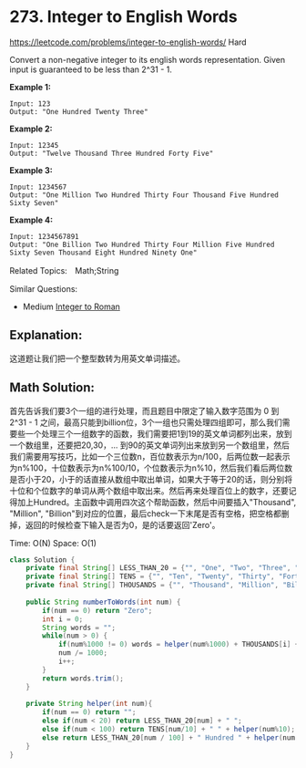 # 273. Integer to English Words
<https://leetcode.com/problems/integer-to-english-words/>
Hard

Convert a non-negative integer to its english words representation. Given input is guaranteed to be less than 2^31 - 1.

**Example 1:**

    Input: 123
    Output: "One Hundred Twenty Three"

**Example 2:**

    Input: 12345
    Output: "Twelve Thousand Three Hundred Forty Five"

**Example 3:**

    Input: 1234567
    Output: "One Million Two Hundred Thirty Four Thousand Five Hundred Sixty Seven"

**Example 4:**

    Input: 1234567891
    Output: "One Billion Two Hundred Thirty Four Million Five Hundred Sixty Seven Thousand Eight Hundred Ninety One"

Related Topics:　Math;String

Similar Questions: 
* Medium [Integer to Roman](https://leetcode.com/problems/integer-to-roman/)

## Explanation:
这道题让我们把一个整型数转为用英文单词描述。
## Math Solution: 
首先告诉我们要3个一组的进行处理，而且题目中限定了输入数字范围为 0 到 2^31 - 1 之间，最高只能到billion位，3个一组也只需处理四组即可，那么我们需要些一个处理三个一组数字的函数，我们需要把1到19的英文单词都列出来，放到一个数组里，还要把20,30，... 到90的英文单词列出来放到另一个数组里，然后我们需要用写技巧，比如一个三位数n，百位数表示为n/100，后两位数一起表示为n%100，十位数表示为n%100/10，个位数表示为n%10，然后我们看后两位数是否小于20，小于的话直接从数组中取出单词，如果大于等于20的话，则分别将十位和个位数字的单词从两个数组中取出来。然后再来处理百位上的数字，还要记得加上Hundred。主函数中调用四次这个帮助函数，然后中间要插入"Thousand", "Million", "Billion"到对应的位置，最后check一下末尾是否有空格，把空格都删掉，返回的时候检查下输入是否为0，是的话要返回'Zero'。

Time: O(N)
Space: O(1)

```java
class Solution {
    private final String[] LESS_THAN_20 = {"", "One", "Two", "Three", "Four", "Five", "Six", "Seven", "Eight", "Nine", "Ten", "Eleven", "Twelve", "Thirteen", "Fourteen", "Fifteen", "Sixteen", "Seventeen", "Eighteen", "Nineteen"};
    private final String[] TENS = {"", "Ten", "Twenty", "Thirty", "Forty", "Fifty", "Sixty", "Seventy", "Eighty", "Ninety"};
    private final String[] THOUSANDS = {"", "Thousand", "Million", "Billion"};
    
    public String numberToWords(int num) {
        if(num == 0) return "Zero";
        int i = 0;
        String words = "";
        while(num > 0) {
            if(num%1000 != 0) words = helper(num%1000) + THOUSANDS[i] + " " + words;
            num /= 1000;
            i++;
        }
        return words.trim();
    }
    
    private String helper(int num){
        if(num == 0) return "";
        else if(num < 20) return LESS_THAN_20[num] + " ";
        else if(num < 100) return TENS[num/10] + " " + helper(num%10);
        else return LESS_THAN_20[num / 100] + " Hundred " + helper(num % 100);
    }
}
```